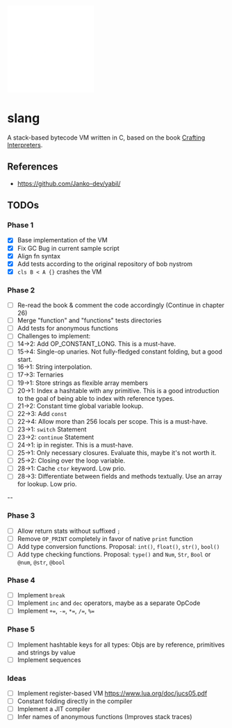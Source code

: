 <img src="./doc/slang-dark.png" width="200">

# slang

A stack-based bytecode VM written in C, based on the book [Crafting Interpreters](https://craftinginterpreters.com/).

## References

- https://github.com/Janko-dev/yabil/

## TODOs

### Phase 1

- [x] Base implementation of the VM
- [x] Fix GC Bug in current sample script
- [x] Align fn syntax
- [x] Add tests according to the original repository of bob nystrom
- [x] `cls B < A {}` crashes the VM

### Phase 2

- [ ] Re-read the book & comment the code accordingly (Continue in chapter 26)
- [ ] Merge "function" and "functions" tests directories
- [ ] Add tests for anonymous functions
- [ ] Challenges to implement:
- [ ] 14->2: Add OP_CONSTANT_LONG. This is a must-have.
- [ ] 15->4: Single-op unaries. Not fully-fledged constant folding, but a good start.
- [ ] 16->1: String interpolation.
- [ ] 17->3: Ternaries
- [ ] 19->1: Store strings as flexible array members
- [ ] 20->1: Index a hashtable with any primitive. This is a good introduction to the goal of being able to index with reference types.
- [ ] 21->2: Constant time global variable lookup.
- [ ] 22->3: Add `const`
- [ ] 22->4: Allow more than 256 locals per scope. This is a must-have.
- [ ] 23->1: `switch` Statement
- [ ] 23->2: `continue` Statement
- [ ] 24->1: ip in register. This is a must-have.
- [ ] 25->1: Only necessary closures. Evaluate this, maybe it's not worth it.
- [ ] 25->2: Closing over the loop variable.
- [ ] 28->1: Cache `ctor` keyword. Low prio.
- [ ] 28->3: Differentiate between fields and methods textually. Use an array for lookup. Low prio.

--

### Phase 3

- [ ] Allow return stats without suffixed `;`
- [ ] Remove `OP_PRINT` completely in favor of native `print` function
- [ ] Add type conversion functions. Proposal: `int()`, `float()`, `str()`, `bool()`
- [ ] Add type checking functions. Proposal: `type()` and `Num`, `Str`, `Bool` or `@num`, `@str`, `@bool`

### Phase 4

- [ ] Implement `break`
- [ ] Implement `inc` and `dec` operators, maybe as a separate OpCode
- [ ] Implement `+=`, `-=`, `*=`, `/=`, `%=`

### Phase 5

- [ ] Implement hashtable keys for all types: Objs are by reference, primitives and strings by value
- [ ] Implement sequences

### Ideas

- [ ] Implement register-based VM https://www.lua.org/doc/jucs05.pdf
- [ ] Constant folding directly in the compiler
- [ ] Implement a JIT compiler
- [ ] Infer names of anonymous functions (Improves stack traces)
